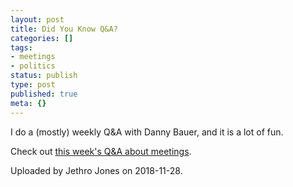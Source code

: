 ```yaml
---
layout: post
title: Did You Know Q&A?
categories: []
tags:
- meetings
- politics
status: publish
type: post
published: true
meta: {}
---
```


I do a (mostly) weekly Q&A with Danny Bauer, and it is a lot of fun.

Check out 
[this week's Q&A about meetings](https://youtu.be/5K6PMdM23po).


Uploaded by Jethro Jones on 2018-11-28.
